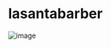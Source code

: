 # lasantabarber

![image](https://github.com/ericfluna/lasantabarber/assets/125440147/bfe88aa2-c5c8-47a3-a3a6-3739c10b6d15)

